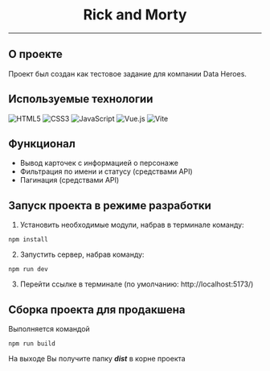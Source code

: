 <div align="center">
    <h1 class="logo">Rick and Morty</h1>
    
</div>

---

## О проекте
Проект был создан как тестовое задание для компании Data Heroes.

## Используемые технологии
![HTML5](https://img.shields.io/badge/html5-%23E34F26.svg?style=for-the-badge&logo=html5&logoColor=white) ![CSS3](https://img.shields.io/badge/css3-%231572B6.svg?style=for-the-badge&logo=css3&logoColor=white) ![JavaScript](https://img.shields.io/badge/javascript-%23323330.svg?style=for-the-badge&logo=javascript&logoColor=%23F7DF1E) ![Vue.js](https://img.shields.io/badge/vuejs-%2335495e.svg?style=for-the-badge&logo=vuedotjs&logoColor=%234FC08D) ![Vite](https://img.shields.io/badge/vite-%23646CFF.svg?style=for-the-badge&logo=vite&logoColor=white)

## Функционал
- Вывод карточек с информацией о персонаже
- Фильтрация по имени и статусу (средствами API)
- Пагинация (средствами API)

## Запуск проекта в режиме разработки
1. Установить необходимые модули, набрав в терминале команду:
```
npm install
```
2. Запустить сервер, набрав команду:
```
npm run dev
```
3. Перейти ссылке в терминале
   (по умолчанию: http://localhost:5173/)
   
## Сборка проекта для продакшена
Выполняется командой
```
npm run build
```
На выходе Вы получите папку ***dist*** в корне проекта
